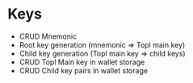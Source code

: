 # Keys

* CRUD Mnemonic
* Root key generation (mnemonic => Topl main key)
* Child key generation (Topl main key => child keys)
* CRUD Topl Main key in wallet storage
* CRUD Child key pairs in wallet storage